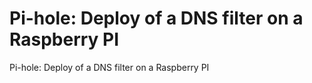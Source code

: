 # Pi-hole: Deploy of a DNS filter on a Raspberry PI
Pi-hole: Deploy of a DNS filter on a Raspberry PI
